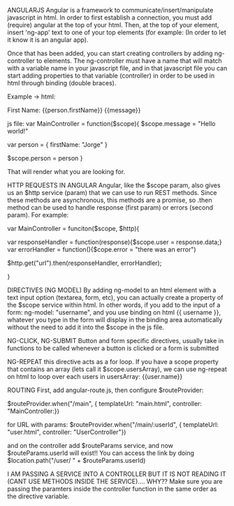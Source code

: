 ANGULARJS
Angular is a framework to communicate/insert/manipulate javascript in html. In order to first establish a connection, you must add (require) angular at the top of your html. Then, at the top of your element, insert 'ng-app' text to one of your top elements (for example: <head ng-app> (In order to let it know it is an angular app).

Once that has been added, you can start creating controllers by adding ng-controller to elements. The ng-controller must have a name that will match with a variable name in your javascript file, and in that javascript file you can start adding properties to that variable (controller) in order to be used in html through binding (double braces). 

Example ->
html: 
<div ng-controller ="MainController">
First Name: {{person.firstName}}
{{message}}
</div>

js file:
var MainController = function($scope){
$scope.message = "Hello world!"

var person = {
firstName: "Jorge"
}

$scope.person = person
}

That will render what you are looking for.

HTTP REQUESTS IN ANGULAR
Angular, like the $scope param, also gives us an $http service (param) that we can use to run REST methods. Since these methods are asynchronous, this methods are a promise, so .then method can be used to handle response (first param) or errors (second  param). For example:

var MainController = funciton($scope, $http){

var responseHandler = function(response){$scope.user = response.data;}
 var errorHandler = function(){$cope.error = "there was an error")

$http.get("url").then(responseHandler, errorHandler);

}

DIRECTIVES (NG MODEL)
By adding ng-model to an html element with a text input option (textarea, form, etc), you can actually create a property of the $scope service within html. In other words, if you add to the input of a form: ng-model: "username", and you use binding on html {{ username }}, whatever you type in the form will display in the binding area automatically without the need to add it into the $scope in the js file.

NG-CLICK, NG-SUBMIT
Button and form specific directives, usually take in functions to be called whenever a button is clicked or a form is submitted

NG-REPEAT
this directive acts as a for loop.  If you have a scope property that contains an array (lets call it $scope.usersArray), we can use ng-repeat on html to loop over each users in usersArray: <tr ng-repeat="user in usersArray"><td>{{user.name}}</td>

ROUTING
First, add angular-route.js, then configure $routeProvider:

$routeProvider.when("/main", { templateUrl: "main.html", controller: "MainController:})

for URL with params:
$routeProvider.when("/main/:userId", { templateUrl: "user.html", controller: "UserController"})

and on the controller add $routeParams service, and now $routeParams.userId will exist!! You can access the link by doing $location.path("/user/ " + $routeParams.userId)

I AM PASSING A SERVICE INTO A CONTROLLER BUT IT IS NOT READING IT (CANT USE METHODS INSIDE THE SERVICE).... WHY??
Make sure you are passing the paramters inside the controller function in the same order as the directive variable.
